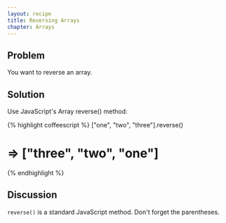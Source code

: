 ```yaml
---
layout: recipe
title: Reversing Arrays
chapter: Arrays
---
```

## Problem

You want to reverse an array.

## Solution

Use JavaScript's Array reverse() method:

{% highlight coffeescript %}
["one", "two", "three"].reverse()
# => ["three", "two", "one"]
{% endhighlight %}

## Discussion

`reverse()` is a standard JavaScript method. Don't forget the parentheses.
